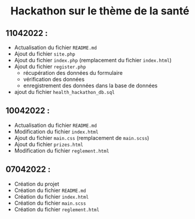 # <center>Hackathon sur le thème de la santé</center>

## 11042022 :

- Actualisation du fichier ``README.md``
- Ajout du fichier ``site.php``
- Ajout du fichier ``index.php`` (remplacement du fichier ``index.html``)
- Ajout du fichier ``register.php``
    + récupération des données du formulaire
    + vérification des données
    + enregistrement des données dans la base de données
- ajout du fichier ``health_hackathon_db.sql``

## 10042022 :

- Actualisation du fichier ``README.md``
- Modification du fichier ``index.html``
- Ajout du fichier ``main.css`` (remplacement de ``main.scss``)
- Ajout du fichier ``prizes.html``
- Modification du fichier ``reglement.html``

## 07042022 :

- Création du projet
- Création du fichier ``README.md``
- Création du fichier ``index.html``
- Création du fichier ``main.scss``
- Création du fichier ``reglement.html``
